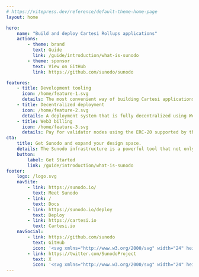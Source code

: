 ```yaml
---
# https://vitepress.dev/reference/default-theme-home-page
layout: home

hero:
    name: "Build and deploy Cartesi Rollups applications"
    actions:
        - theme: brand
          text: Guide
          link: /guide/introduction/what-is-sunodo
        - theme: sponsor
          text: View on GitHub
          link: https://github.com/sunodo/sunodo

features:
    - title: Development tooling
      icon: /home/feature-1.svg
      details: The most convenient way of building Cartesi applications, from bootstrapping to deploying to a live network
    - title: Decentralized deployment
      icon: /home/feature-2.svg
      details: A deployment system that is fully decentralized using Web3 and IPFS, with no need for authentication or KYC
    - title: Web3 billing
      icon: /home/feature-3.svg
      details: Pay for validator nodes using the ERC-20 supported by the validator in any of the supported networks
cta:
    title: Get Sunodo and expand your design space.
    details: The Sunodo infrastructure is a powerful tool that not only enables new use cases but also enhances existing ones by facilitating their expansion.
    button:
        label: Get Started
        link: /guide/introduction/what-is-sunodo
footer:
    logo: /logo.svg
    navSite:
        - link: https://sunodo.io/
          text: Meet Sunodo
        - link: /
          text: Docs
        - link: https://sunodo.io/deploy
          text: Deploy
        - link: https://cartesi.io
          text: Cartesi.io
    navSocial:
        - link: https://github.com/sunodo
          text: GitHub
          icon: '<svg xmlns="http://www.w3.org/2000/svg" width="24" height="24" viewBox="0 0 24 24" fill="none" stroke="currentColor" stroke-width="2" stroke-linecap="round" stroke-linejoin="round" class="tabler-icon tabler-icon-brand-github"><path d="M9 19c-4.3 1.4 -4.3 -2.5 -6 -3m12 5v-3.5c0 -1 .1 -1.4 -.5 -2c2.8 -.3 5.5 -1.4 5.5 -6a4.6 4.6 0 0 0 -1.3 -3.2a4.2 4.2 0 0 0 -.1 -3.2s-1.1 -.3 -3.5 1.3a12.3 12.3 0 0 0 -6.2 0c-2.4 -1.6 -3.5 -1.3 -3.5 -1.3a4.2 4.2 0 0 0 -.1 3.2a4.6 4.6 0 0 0 -1.3 3.2c0 4.6 2.7 5.7 5.5 6c-.6 .6 -.6 1.2 -.5 2v3.5"></path></svg>'
        - link: https://twitter.com/SunodoProject
          text: X
          icon: '<svg xmlns="http://www.w3.org/2000/svg" width="24" height="24" viewBox="0 0 24 24" fill="none" stroke="currentColor" stroke-width="2" stroke-linecap="round" stroke-linejoin="round" class="tabler-icon tabler-icon-brand-x"><path d="M4 4l11.733 16h4.267l-11.733 -16z"></path><path d="M4 20l6.768 -6.768m2.46 -2.46l6.772 -6.772"></path></svg>'
---
```

